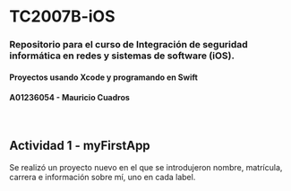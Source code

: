 # TC2007B-iOS

### Repositorio para el curso de Integración de seguridad informática en redes y sistemas de software (iOS).
#### Proyectos usando Xcode y programando en Swift
#### A01236054 - Mauricio Cuadros
<br />

**Actividad 1 - myFirstApp**
------------------
Se realizó un proyecto nuevo en el que se introdujeron nombre, matrícula, carrera e información sobre mí, uno en cada label.

<!--- 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 --->
